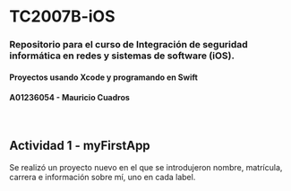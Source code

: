 # TC2007B-iOS

### Repositorio para el curso de Integración de seguridad informática en redes y sistemas de software (iOS).
#### Proyectos usando Xcode y programando en Swift
#### A01236054 - Mauricio Cuadros
<br />

**Actividad 1 - myFirstApp**
------------------
Se realizó un proyecto nuevo en el que se introdujeron nombre, matrícula, carrera e información sobre mí, uno en cada label.

<!--- 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 --->
